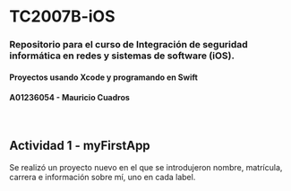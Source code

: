 # TC2007B-iOS

### Repositorio para el curso de Integración de seguridad informática en redes y sistemas de software (iOS).
#### Proyectos usando Xcode y programando en Swift
#### A01236054 - Mauricio Cuadros
<br />

**Actividad 1 - myFirstApp**
------------------
Se realizó un proyecto nuevo en el que se introdujeron nombre, matrícula, carrera e información sobre mí, uno en cada label.

<!--- 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 --->
